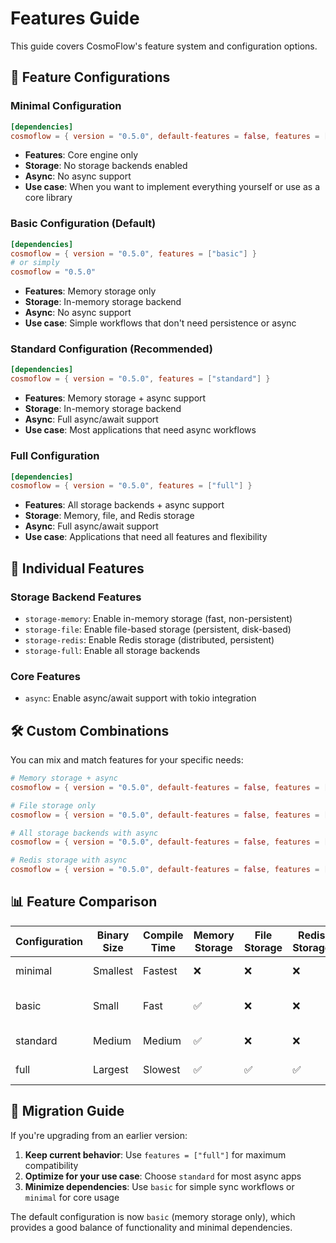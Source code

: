 # Features Guide

This guide covers CosmoFlow's feature system and configuration options.

## 🎯 Feature Configurations

### Minimal Configuration
```toml
[dependencies]
cosmoflow = { version = "0.5.0", default-features = false, features = ["minimal"] }
```
- **Features**: Core engine only
- **Storage**: No storage backends enabled
- **Async**: No async support
- **Use case**: When you want to implement everything yourself or use as a core library

### Basic Configuration (Default)
```toml
[dependencies]
cosmoflow = { version = "0.5.0", features = ["basic"] }
# or simply
cosmoflow = "0.5.0"
```
- **Features**: Memory storage only
- **Storage**: In-memory storage backend
- **Async**: No async support
- **Use case**: Simple workflows that don't need persistence or async

### Standard Configuration (Recommended)
```toml
[dependencies]
cosmoflow = { version = "0.5.0", features = ["standard"] }
```
- **Features**: Memory storage + async support
- **Storage**: In-memory storage backend
- **Async**: Full async/await support
- **Use case**: Most applications that need async workflows

### Full Configuration
```toml
[dependencies]
cosmoflow = { version = "0.5.0", features = ["full"] }
```
- **Features**: All storage backends + async support
- **Storage**: Memory, file, and Redis storage
- **Async**: Full async/await support
- **Use case**: Applications that need all features and flexibility

## 🧩 Individual Features

### Storage Backend Features
- `storage-memory`: Enable in-memory storage (fast, non-persistent)
- `storage-file`: Enable file-based storage (persistent, disk-based)
- `storage-redis`: Enable Redis storage (distributed, persistent)
- `storage-full`: Enable all storage backends

### Core Features
- `async`: Enable async/await support with tokio integration

## 🛠️ Custom Combinations

You can mix and match features for your specific needs:

```toml
# Memory storage + async
cosmoflow = { version = "0.5.0", default-features = false, features = ["storage-memory", "async"] }

# File storage only
cosmoflow = { version = "0.5.0", default-features = false, features = ["storage-file"] }

# All storage backends with async
cosmoflow = { version = "0.5.0", default-features = false, features = ["storage-full", "async"] }

# Redis storage with async
cosmoflow = { version = "0.5.0", default-features = false, features = ["storage-redis", "async"] }
```

## 📊 Feature Comparison

| Configuration | Binary Size | Compile Time | Memory Storage | File Storage | Redis Storage | Async | Best For |
|---------------|-------------|--------------|----------------|--------------|---------------|-------|----------|
| minimal       | Smallest    | Fastest      | ❌             | ❌           | ❌            | ❌    | Core library usage |
| basic         | Small       | Fast         | ✅             | ❌           | ❌            | ❌    | Simple sync workflows |
| standard      | Medium      | Medium       | ✅             | ❌           | ❌            | ✅    | Most applications |
| full          | Largest     | Slowest      | ✅             | ✅           | ✅            | ✅    | Feature-rich apps |

## 🚀 Migration Guide

If you're upgrading from an earlier version:

1. **Keep current behavior**: Use `features = ["full"]` for maximum compatibility
2. **Optimize for your use case**: Choose `standard` for most async apps
3. **Minimize dependencies**: Use `basic` for simple sync workflows or `minimal` for core usage

The default configuration is now `basic` (memory storage only), which provides a good balance of functionality and minimal dependencies.